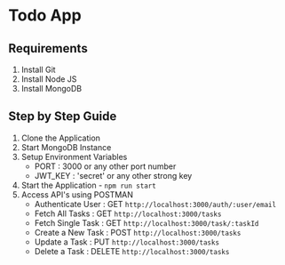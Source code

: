# Todo App

## Requirements 

1) Install Git
2) Install Node JS
3) Install MongoDB

## Step by Step Guide

1) Clone the Application
2) Start MongoDB Instance
3) Setup Environment Variables 
    - PORT : 3000 or any other port number
    - JWT_KEY : 'secret' or any other strong key
4) Start the Application - ```npm run start```
5) Access API's using POSTMAN
    - Authenticate User : GET ```http://localhost:3000/auth/:user/email```
    - Fetch All Tasks : GET ```http://localhost:3000/tasks```
    - Fetch Single Task : GET ```http://localhost:3000/task/:taskId```
    - Create a New Task : POST ```http://localhost:3000/tasks```
    - Update a Task : PUT ```http://localhost:3000/tasks```
    - Delete a Task : DELETE ```http://localhost:3000/tasks```